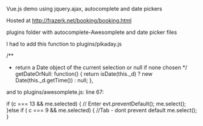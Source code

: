 

Vue.js demo using jquery.ajax, autocomplete and date pickers



Hosted at http://frazerk.net/booking/booking.html


plugins	folder with autocomplete-Awesomplete  and  date picker files


I had to add this function to plugins/pikaday.js

/**
 * return a Date object of the current selection or null if none chosen
 */
getDateOrNull: function()
{
    return isDate(this._d) ? new Date(this._d.getTime()) : null;
},


and to plugins/awesomplete.js: line 67:

if (c === 13 && me.selected) { // Enter
	evt.preventDefault();
	me.select();
}else if ( c === 9 && me.selected) { //Tab - dont prevent default
	me.select();
}
